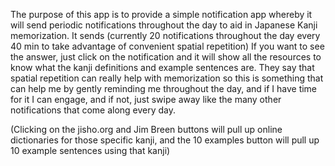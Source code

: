 The purpose of this app is to provide a simple notification app whereby it will send periodic notifications throughout the day to aid in Japanese Kanji memorization.  It sends (currently 20 notifications throughout the day every 40 min to take advantage of convenient spatial repetition)
If you want to see the answer, just click on the notification and it will show all the resources to know what the kanji definitions and example sentences are.
They say that spatial repetition can really help with memorization so this is something that can help me by gently reminding me throughout the day, and if I have time for it I can engage, and if not, just swipe away like the many other notifications that come along every day.


(Clicking on the jisho.org and Jim Breen buttons will pull up online dictionaries for those specific kanji, and the 10 examples button will pull up 10 example sentences using that kanji)
